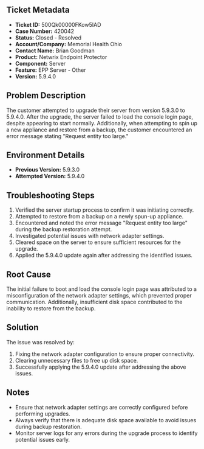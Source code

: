 ## Ticket Metadata
- **Ticket ID:** 500Qk00000FKow5IAD
- **Case Number:** 420042
- **Status:** Closed - Resolved
- **Account/Company:** Memorial Health Ohio
- **Contact Name:** Brian Goodman
- **Product:** Netwrix Endpoint Protector
- **Component:** Server
- **Feature:** EPP Server - Other
- **Version:** 5.9.4.0

## Problem Description
The customer attempted to upgrade their server from version 5.9.3.0 to 5.9.4.0. After the upgrade, the server failed to load the console login page, despite appearing to start normally. Additionally, when attempting to spin up a new appliance and restore from a backup, the customer encountered an error message stating "Request entity too large."

## Environment Details
- **Previous Version:** 5.9.3.0
- **Attempted Version:** 5.9.4.0

## Troubleshooting Steps
1. Verified the server startup process to confirm it was initiating correctly.
2. Attempted to restore from a backup on a newly spun-up appliance.
3. Encountered and noted the error message "Request entity too large" during the backup restoration attempt.
4. Investigated potential issues with network adapter settings.
5. Cleared space on the server to ensure sufficient resources for the upgrade.
6. Applied the 5.9.4.0 update again after addressing the identified issues.

## Root Cause
The initial failure to boot and load the console login page was attributed to a misconfiguration of the network adapter settings, which prevented proper communication. Additionally, insufficient disk space contributed to the inability to restore from the backup.

## Solution
The issue was resolved by:
1. Fixing the network adapter configuration to ensure proper connectivity.
2. Clearing unnecessary files to free up disk space.
3. Successfully applying the 5.9.4.0 update after addressing the above issues.

## Notes
- Ensure that network adapter settings are correctly configured before performing upgrades.
- Always verify that there is adequate disk space available to avoid issues during backup restoration.
- Monitor server logs for any errors during the upgrade process to identify potential issues early.